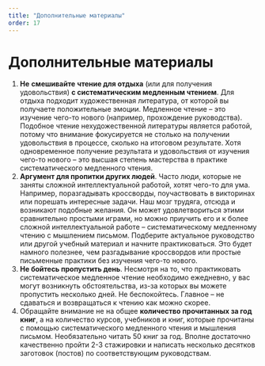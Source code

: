 ```yaml
---
title: "Дополнительные материалы"
order: 17
---
```


# Дополнительные материалы

1. **Не** **смешивайте** **чтение для отдыха** (или для получения удовольствия) **с систематическим медленным чтением**. Для отдыха подходит художественная литература, от которой вы получаете положительные эмоции. Медленное чтение – это изучение чего-то нового (например, прохождение руководства). Подобное чтение нехудожественной литературы является работой, потому что внимание фокусируется не столько на получении удовольствия в процессе, сколько на итоговом результате. Хотя одновременное получение результата и удовольствия от изучения чего-то нового – это высшая степень мастерства в практике систематического медленного чтения.
2. **Аргумент для пропитки других людей**. Часто люди, которые не заняты сложной интеллектуальной работой, хотят чего-то для ума. Например, поразгадывать кроссворды, поучаствовать в викторинах или порешать интересные задачи. Наш мозг трудяга, отсюда и возникают подобные желания. Он может удовлетвориться этими сравнительно простыми играми, но можно приучить его и к более сложной интеллектуальной работе – систематическому медленному чтению с мышлением письмом. Подберите актуальное руководство или другой учебный материал и начните практиковаться. Это будет намного полезнее, чем разгадывание кроссвордов или простые письменные практики без изучения чего-то нового.
3. **Не бойтесь пропустить день**. Несмотря на то, что практиковать систематическое медленное чтение необходимо ежедневно, у вас могут возникнуть обстоятельства, из-за которых вы можете пропустить несколько дней. Не беспокойтесь. Главное – не сдаваться и возвращаться к чтению как можно скорее.
4. Обращайте внимание не на общее **количество прочитанных за год книг**, а на количество курсов, учебников и книг, которые прочитаны с помощью систематического медленного чтения и мышления письмом. Необязательно читать 50 книг за год. Вполне достаточно качественно пройти 2-3 стажировки и написать несколько десятков заготовок (постов) по соответствующим руководствам.